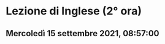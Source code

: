 # Lezione di Inglese (2° ora) 
## Mercoledì 15 settembre 2021, 08:57:00



<!--stackedit_data:
eyJoaXN0b3J5IjpbMTEwNDk1MzAxN119
-->